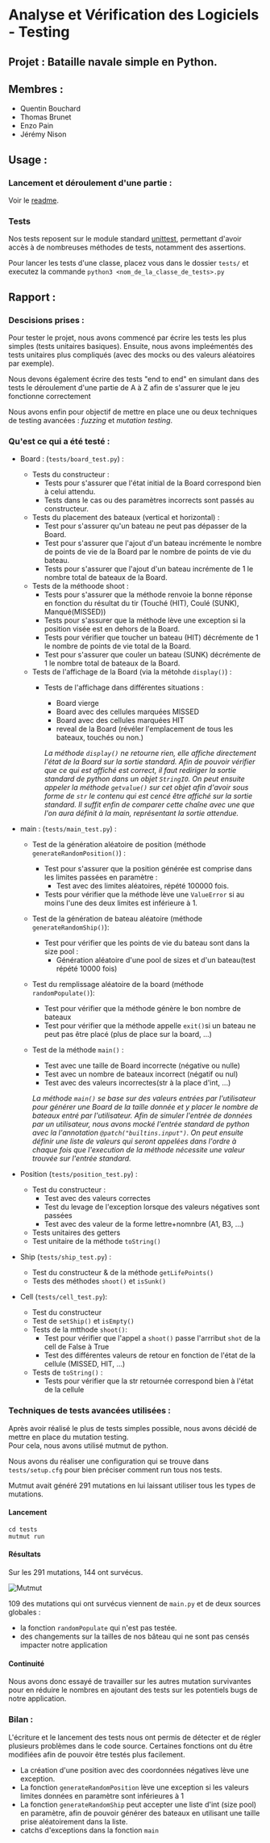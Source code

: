 # Analyse et Vérification des Logiciels - Testing

## Projet : Bataille navale simple en Python.

## Membres : 
- Quentin Bouchard
- Thomas Brunet
- Enzo Pain
- Jérémy Nison

## Usage : 

### Lancement et déroulement d'une partie : 
Voir le [readme](README.md).

### Tests
Nos tests reposent sur le module standard [unittest](https://docs.python.org/3/library/unittest.html), permettant d'avoir accès à de nombreuses méthodes de tests, notamment des assertions.

Pour lancer les tests d'une classe, placez vous dans le dossier `tests/` et executez la commande `python3 <nom_de_la_classe_de_tests>.py`

## Rapport :

### Descisions prises : 
Pour tester le projet, nous avons commencé par écrire les tests les plus simples (tests unitaires basiques). Ensuite, nous avons impleémentés des tests unitaires plus compliqués (avec des mocks ou des valeurs aléatoires par exemple).

Nous devons également écrire des tests "end to end" en simulant dans des tests le déroulement d'une partie de A à Z afin de s'assurer que le jeu fonctionne correctement

Nous avons enfin pour objectif de mettre en place une ou deux techniques de testing avancées : *fuzzing* et *mutation testing*.

### Qu'est ce qui a été testé : 
- Board : (`tests/board_test.py`) :
    - Tests du constructeur :
        - Tests pour s'assurer que l'état initial de la Board correspond bien à celui attendu.
        - Tests dans le cas ou des paramètres incorrects sont passés au constructeur.
    - Tests du placement des bateaux (vertical et horizontal) :
        - Test pour s'assurer qu'un bateau ne peut pas dépasser de la Board.
        - Test pour s'assurer que l'ajout d'un bateau incrémente le nombre de points de vie de la Board par le nombre de points de vie du bateau.
        - Tests pour s'assurer que l'ajout d'un bateau incrémente de 1 le nombre total de bateaux de la Board.
    - Tests de la méthoode shoot :
        - Tests pour s'assurer que la méthode renvoie la bonne réponse en fonction du résultat du tir (Touché (HIT), Coulé (SUNK), Manqué(MISSED))
        - Tests pour s'assurer que la méthode lève une exception si la position visée est en dehors de la Board.
        - Tests pour vérifier que toucher un bateau (HIT) décrémente de 1 le nombre de points de vie total de la Board.
        - Test pour s'assurer que couler un bateau (SUNK) décrémente de 1 le nombre total de bateaux de la Board.
    - Tests de l'affichage de la Board (via la métohde `display()`) :
        -  Tests de l'affichage dans différentes situations : 
            - Board vierge
            - Board avec des cellules marquées MISSED
            - Board avec des cellules marquées HIT
            - reveal de la Board (révéler l'emplacement de tous les bateaux, touchés ou non.)
        
            *La méthode `display()` ne retourne rien, elle affiche directement l'état de la Board sur la sortie standard. Afin de pouvoir vérifier que ce qui est affiché est correct, il faut rediriger la sortie standard de python dans un objet `StringIO`. On peut ensuite appeler la méthode `getvalue()` sur cet objet afin d'avoir sous forme de `str` le contenu qui est cencé être affiché sur la sortie standard. Il suffit enfin de comparer cette chaîne avec une que l'on aura définit à la main, représentant la sortie attendue.*

- main : (`tests/main_test.py`) :
    - Test de la génération aléatoire de position (méthode `generateRandomPosition()`) :
        - Test pour s'assurer que la position générée est comprise dans les limites passées en paramètre :
            - Test avec des limites aléatoires, répété 100000 fois.
        - Tests pour vérifier que la méthode lève une `ValueError` si au moins l'une des deux limites est inférieure à 1.
    - Test de la génération de bateau aléatoire (méthode `generateRandomShip()`): 
        - Test pour vérifier que les points de vie du bateau sont dans la size pool : 
            - Génération aléatoire d'une pool de sizes et d'un bateau(test répété 10000 fois)
    - Test du remplissage aléatoire de la board (méthode `randomPopulate()`):
        - Test pour vérifier que la méthode génère le bon nombre de bateaux
        - Test pour vérifier que la méthode appelle `exit()`si un bateau ne peut pas être placé (plus de place sur la board, ...)
    - Test de la méthode `main()` : 
        - Test avec une taille de Board incorrecte (négative ou nulle)
        - Test avec un nombre de bateaux incorrect (négatif ou nul)
        - Test avec des valeurs incorrectes(str à la place d'int, ...)

        *La méthode `main()` se base sur des valeurs entrées par l'utilisateur pour générer une Board de la taille donnée et y placer le nombre de bateaux entré par l'utilisateur. Afin de simuler l'entrée de données par un utilisateur, nous avons mocké l'entrée standard de python avec la l'annotation `@patch("builtins.input")`. On peut ensuite définir une liste de valeurs qui seront appelées dans l'ordre à chaque fois que l'execution de la méthode nécessite une valeur trouvée sur l'entrée standard.*

- Position (`tests/position_test.py`) :
    - Test du constructeur :
        - Test avec des valeurs correctes
        - Test du levage de l'exception lorsque des valeurs négatives sont passées
        - Test avec des valeur de la forme lettre+nomnbre (A1, B3, ...)
    - Tests unitaires des getters
    - Test unitaire de la méthode `toString()`

- Ship (`tests/ship_test.py`) :
    - Test du constructeur & de la méthode `getLifePoints()`
    - Tests des méthodes `shoot()` et `isSunk()`

- Cell (`tests/cell_test.py`):
    - Test du constructeur
    - Test de `setShip()` et `isEmpty()`
    - Tests de la mtthode `shoot()`:
        - Test pour vérifier que  l'appel a `shoot()` passe l'arrribut `shot` de la cell de False à True
        - Test des différentes valeurs de retour en fonction de l'état de la cellule (MISSED, HIT, ...)
    - Tests de `toString()` : 
        - Tests pour vérifier que la str retournée correspond bien à l'état de la cellule

### Techniques de tests avancées utilisées :

Après avoir réalisé le plus de tests simples possible, nous avons décidé de mettre en place du mutation testing.  
Pour cela, nous avons utilisé mutmut de python.

Nous avons du réaliser une configuration qui se trouve dans `tests/setup.cfg` pour bien préciser comment run tous nos tests.  

Mutmut avait généré 291 mutations en lui laissant utiliser tous les types de mutations.

#### Lancement

	cd tests
	mutmut run

#### Résultats

Sur les 291 mutations, 144 ont survécus.  

![Mutmut](mutmut.png)

109 des mutations qui ont survécus viennent de `main.py` et de deux sources globales : 

- la fonction `randomPopulate` qui n'est pas testée.
- des changements sur la tailles de nos bâteau qui ne sont pas censés impacter notre application

#### Continuité

Nous avons donc essayé de travailler sur les autres mutation survivantes pour en réduire le nombres en ajoutant des tests sur les potentiels bugs de notre application.

### Bilan : 

L'écriture et le lancement des tests nous ont permis de détecter et de régler plusieurs problèmes dans le code source. Certaines fonctions ont du être modifiées afin de pouvoir être testés plus facilement.

- La création d'une position avec des coordonnées négatives lève une exception.
- La fonction `generateRandomPosition` lève une exception si les valeurs limites données en paramètre sont inférieures à 1
- La fonction `generateRandomShip` peut accepter une liste d'int (size pool) en paramètre, afin de pouvoir générer des bateaux en utilisant une taille prise aléatoirement dans la liste.
- catchs d'exceptions dans la fonction `main`
